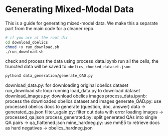 # Generating Mixed-Modal Data
This is a guide for generating mixed-model data. We make this a separate part from the main code for a cleaner repo. 


```bash
# if you are at the root dir
cd download_obelics
chmod +x run_download.sh
./run_download.sh
```

check and process the data using process_data.ipynb
run all the cells, the truncted data will be saved to `obelics_chunked_dataset.json`

```bash
python3 data_generation/generate_QAD.py
```
download_data.py: for downloading original obelics dataset
run_download.sh: loop running load_data.py to download dataset
download_images.py: download obelics images
process_data.ipynb: process the downloaded obelics dataset and images
generate_QAD.py: use processed obelics docs to generate (question, doc, answer) data -> generated_qa.json
filter_again.py: filter out data with error loading images -> processed_qa.json
process_generated.py: split generated QAs into single QA pairs -> qa_flattened.json
mine_hardneg.py: use mmE5 to retrieve docs as hard negatives -> obelics_hardneg.json







